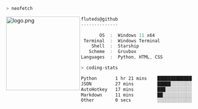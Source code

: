 ```zsh
> neofetch
```

<!--img align="left" src="https://github.com/fluteds.png" alt="logo.png" width="200"/>-->
<img align="left" src="https://external-content.duckduckgo.com/iu/?u=https%3A%2F%2F78.media.tumblr.com%2F975fca5f82161b190efdcaa05ffbd4ec%2Ftumblr_p6q6m9TJF01x3p3jmo1_500.png&f=1&nofb=1" alt="logo.png" width="200"/>

```csharp
fluteds@github
--------------

       OS  :  Windows 11 x64
 Terminal  :  Windows Terminal
    Shell  :  Starship
   Scheme  :  Gruvbox
Languages  :  Python, HTML, CSS
```

```zsh
> coding-stats
```

<!--START_SECTION:waka-->

```txt
Python       1 hr 21 mins    ██████████████▓░░░░░░░░░░   58.20 %
JSON         27 mins         █████░░░░░░░░░░░░░░░░░░░░   20.04 %
AutoHotkey   17 mins         ███░░░░░░░░░░░░░░░░░░░░░░   12.66 %
Markdown     11 mins         ██░░░░░░░░░░░░░░░░░░░░░░░   08.12 %
Other        0 secs          ░░░░░░░░░░░░░░░░░░░░░░░░░   00.58 %
```

<!--END_SECTION:waka-->
